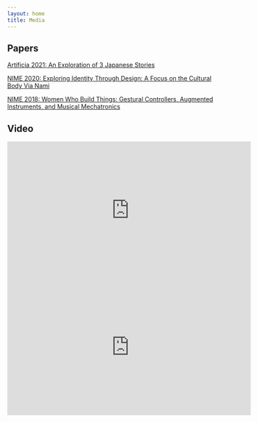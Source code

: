 ```yaml
---
layout: home
title: Media
---
```

## Papers

[Artificia 2021: An Exploration of 3 Japanese Stories](https://www.artificia.pro/an-exploration-of-3-japanese-stories-premiere/)

[NIME 2020: Exploring Identity Through Design: A Focus on the Cultural Body Via Nami](https://www.nime.org/proceedings/2020/nime2020_paper109.pdf)

[NIME 2018: Women Who Build Things: Gestural Controllers, Augmented Instruments, and Musical Mechatronics](https://www.nime.org/proceedings/2018/nime2018_paper0038.pdf)

## Video
<iframe width="560" height="315" src="https://www.youtube.com/embed/S2qHmH2z9VY" title="YouTube video player" frameborder="0" allow="accelerometer; autoplay; clipboard-write; encrypted-media; gyroscope; picture-in-picture" allowfullscreen></iframe>
<iframe width="560" height="315" src="https://www.youtube.com/embed/C0sz71JaVmk" title="YouTube video player" frameborder="0" allow="accelerometer; autoplay; clipboard-write; encrypted-media; gyroscope; picture-in-picture" allowfullscreen></iframe>
